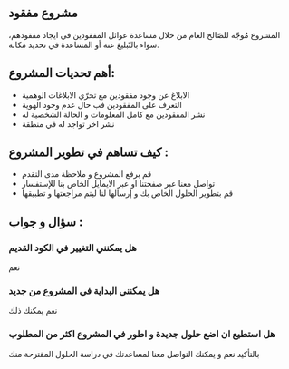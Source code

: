 ## مشروع مفقود

 المشروع مُوجّه للصّالح العام من خلال مساعدة عوائل المفقودين في ايجاد مفقودهم، سواء بالتّبليغ عنه أو المساعدة في تحديد مكانه.

## أهم تحديات المشروع: 
- الابلاغ عن وجود مفقودين مع تحرّي الابلاغات الوهمية
- التعرف على المفقودين فب حال عدم وجود الهوية
- نشر المفقودين مع كامل المعلومات و الحالة الشخصية له 
- نشر اخر تواجد له في منطقة 

## كيف تساهم في تطوير المشروع : 
- قم برفع المشروع و ملاحظة مدى التقدم 
- تواصل معنا عبر صفحتنا او عبر الايمايل الخاص بنا للإستفسار  
- قم بتطوير الحلول الخاص بك و إرسالها لنا ليتم مراجعتها و تطبيقها 
## سؤال و جواب : 

### هل يمكنني التغيير في الكود القديم 
نعم 
### هل يمكنني البداية في المشروع من جديد
نعم يمكنك ذلك 
### هل استطيع ان اضع حلول جديدة و اطور في المشروع اكثر من المطلوب 
بالتأكيد نعم و يمكنك التواصل معنا لمساعدتك في دراسة الحلول المقترحة منك 
